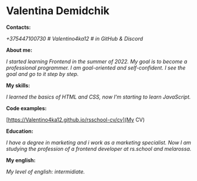 # Valentina Demidchik #
**Contacts:**

*+375447100730*
*# Valentino4ka12 # in GitHub & Discord*

**About me:**

*I started learning Frontend in the summer of 2022. My goal is to become a professional programmer. I am goal-oriented and self-confident. I see the goal and go to it step by step.*

**My skills:**

*I learned the basics of HTML and CSS, now I'm starting to learn JavaScript.*

**Code examples:**

[https://Valentino4ka12.github.io/rsschool-cv/cv](My CV)

**Education:**

*I have a degree in marketing and i work as a marketing specialist.*
*Now I am studying the profession of a frontend developer at rs.school and melarossa.*

**My english:**

*My level of english: intermidiate.*
